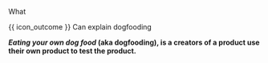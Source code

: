<span id="title">What</span>

<span id="prereqs"></span>

<span id="outcomes">{{ icon_outcome }} Can explain dogfooding</span>

<div id="body">

**_Eating your own dog food_ (aka dogfooding), is a creators of a product use their own product to test the product.**

</div>

<div id="extras">

<include src="exercises.md" />

</div>